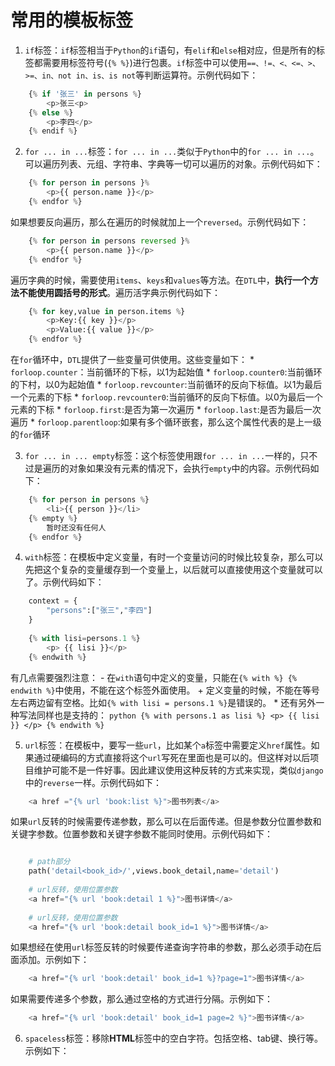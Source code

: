 # 常用的模板标签

1. `if`标签：`if`标签相当于`Python`的`if`语句，有`elif`和`else`相对应，但是所有的标签都需要用标签符号(`{% %}`)进行包裹。`if`标签中可以使用`==、!=、<、<=、>、>=、in、not in、is、is not`等判断运算符。示例代码如下：
```python
    {% if '张三' in persons %}
        <p>张三<p>
    {% else %}
        <p>李四</p>
    {% endif %}
```

2. `for ... in ...`标签：`for ... in ...`类似于`Python`中的`for ... in ...`。可以遍历列表、元组、字符串、字典等一切可以遍历的对象。示例代码如下：
```python
    {% for person in persons }%
        <p>{{ person.name }}</p>
    {% endfor %}
```
如果想要反向遍历，那么在遍历的时候就加上一个`reversed`。示例代码如下：
```python
    {% for person in persons reversed }%
        <p>{{ person.name }}</p>
    {% endfor %}
```
遍历字典的时候，需要使用`items`、`keys`和`values`等方法。在`DTL`中，**执行一个方法不能使用圆括号的形式**。遍历活字典示例代码如下：
```python
    {% for key,value in person.items %}
        <p>Key:{{ key }}</p>
        <p>Value:{{ value }}</p>
    {% endfor %}
```
在`for`循环中，`DTL`提供了一些变量可供使用。这些变量如下：
    * `forloop.counter`：当前循环的下标，以1为起始值
    * `forloop.counter0`:当前循环的下村，以0为起始值
    * `forloop.revcounter`:当前循环的反向下标值。以1为最后一个元素的下标
    * `forloop.revcounter0`:当前循环的反向下标值。以0为最后一个元素的下标
    * `forloop.first`:是否为第一次遍历
    * `forloop.last`:是否为最后一次遍历
    * `forloop.parentloop`:如果有多个循环嵌套，那么这个属性代表的是上一级的`for`循环
    
3. `for ... in ... empty`标签：这个标签使用跟`for ... in ...`一样的，只不过是遍历的对象如果没有元素的情况下，会执行`empty`中的内容。示例代码如下：
```python
    {% for person in persons %}
        <li>{{ person }}</li>
    {% empty %}
        暂时还没有任何人
    {% endfor %}
```

4. `with`标签：在模板中定义变量，有时一个变量访问的时候比较复杂，那么可以先把这个复杂的变量缓存到一个变量上，以后就可以直接使用这个变量就可以了。示例代码如下：
```python
    context = {
        "persons":["张三","李四"]
    }
    
    {% with lisi=persons.1 %}
        <p> {{ lisi }}</p>
    {% endwith %}
```
有几点需要强烈注意：
    - 在`with`语句中定义的变量，只能在`{% with %} {% endwith %}`中使用，不能在这个标签外面使用。
    + 定义变量的时候，不能在等号左右两边留有空格。比如`{% with lisi = persons.1 %}`是错误的。
    * 还有另外一种写法同样也是支持的：
    ```python
        {% with persons.1 as lisi %}
            <p> {{ lisi }} </p>
        {% endwith %}
    ```
    
5. `url`标签：在模板中，要写一些`url`，比如某个`a`标签中需要定义`href`属性。如果通过硬编码的方式直接将这个`url`写死在里面也是可以的。但这样对以后项目维护可能不是一件好事。因此建议使用这种反转的方式来实现，类似`django`中的`reverse`一样。示例代码如下：
```python
    <a href ="{% url 'book:list %}">图书列表</a>
```
如果`url`反转的时候需要传递参数，那么可以在后面传递。但是参数分位置参数和关键字参数。位置参数和关键字参数不能同时使用。示例代码如下：

```python

    # path部分
    path('detail<book_id>/',views.book_detail,name='detail')
    
    # url反转，使用位置参数
    <a href="{% url 'book:detail 1 %}">图书详情</a>
    
    # url反转，使用位置参数
    <a href="{% url 'book:detail book_id=1 %}">图书详情</a>
```
如果想经在使用`url`标签反转的时候要传递查询字符串的参数，那么必须手动在后面添加。示例如下：
```python
    <a href="{% url 'book:detail' book_id=1 %}?page=1">图书详情</a>
```
如果需要传递多个参数，那么通过空格的方式进行分隔。示例如下：
```python
    <a href="{% url 'book:detail' book_id=1 page=2 %}">图书详情</a>
```

6. `spaceless`标签：移除**HTML**标签中的空白字符。包括空格、tab键、换行等。示例如下：
